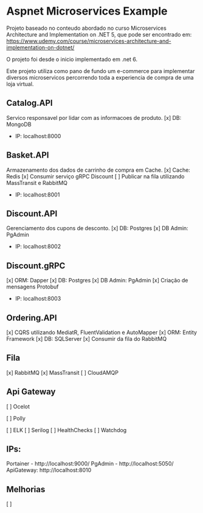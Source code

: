 # Aspnet Microservices Example

Projeto baseado no conteudo abordado no curso Microservices Architecture and Implementation on .NET 5, que pode ser encontrado em: https://www.udemy.com/course/microservices-architecture-and-implementation-on-dotnet/

O projeto foi desde o inicio implementado em .net 6.

Este projeto utiliza como pano de fundo um e-commerce para implementar diversos microservicos percorrendo toda a experiencia de compra de uma loja virtual.

## Catalog.API
Servico responsavel por lidar com as informacoes de produto.
[x] DB: MongoDB
- IP: localhost:8000

## Basket.API
Armazenamento dos dados de carrinho de compra em Cache.
[x] Cache: Redis
[x] Consumir serviço gRPC Discount
[ ] Publicar na fila utilizando MassTransit e RabbitMQ
- IP: localhost:8001

## Discount.API
Gerenciamento dos cupons de desconto.
[x] DB: Postgres
[x] DB Admin: PgAdmin
- IP: localhost:8002

## Discount.gRPC
[x] ORM: Dapper
[x] DB: Postgres
[x] DB Admin: PgAdmin
[x] Criação de mensagens Protobuf
- IP: localhost:8003

## Ordering.API
[x] CQRS utilizando MediatR, FluentValidation e AutoMapper
[x] ORM: Entity Framework
[x] DB: SQLServer
[x] Consumir da fila do RabbitMQ

## Fila
[x] RabbitMQ
[x] MassTransit
[ ] CloudAMQP

## Api Gateway
[ ] Ocelot


[ ] Polly

[ ] ELK
[ ] Serilog
[ ] HealthChecks
[ ] Watchdog

## IPs:
Portainer - http://localhost:9000/
PgAdmin - http://localhost:5050/
ApiGateway: http://localhost:8010


## Melhorias
[ ]